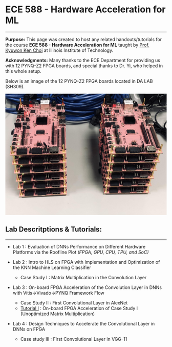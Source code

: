# ECE 588 - Hardware Acceleration for ML
--------------------------------------------------------------------------
**Purpose:** This page was created to host any related handouts/tutorials for the course **ECE 588 - Hardware Acceleration for ML** taught by [Prof. Kyuwon Ken Choi](http://www.ece.iit.edu/~vlsida/people.html) at Illinois Institute of Technology.

**Acknowledgments:** Many thanks to the ECE Department for providing us with 12 PYNQ-Z2 FPGA boards, and special thanks to Dr. Yi, who helped in this whole setup. 

Below is an image of the 12 PYNQ-Z2 FPGA boards located in DA LAB (SH309). 

![1](./assets/fig/pynq_boards.png)


## **Lab Descritptions & Tutorials**:
---
* Lab 1 : Evaluation of DNNs Performance on Different Hardware Platforms via the Roofline Plot _(FPGA, GPU, CPU, TPU, and SoC)_
  
* Lab 2 : Intro to HLS on FPGA with Implementation and Optimization of the KNN Machine Learning Classifier
  * Case Study I : Matrix Multiplication in the Convolution Layer <br>


* Lab 3 : On-board FPGA Acceleration of the Convolution Layer in DNNs with Vitis→Vivado→PYNQ Framework Flow
  * Case Study II  : First Convolutional Layer in AlexNet  
  * [Tutorial I](./tut/) : On-board FPGA Acceleration of Case Study I (Unoptimized Matrix Multiplication)<br>


* Lab 4 : Design Techniques to Accelerate the Convolutional Layer in DNNs on FPGA
  * Case study III : First Convolutional Layer in VGG-11
